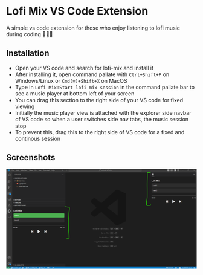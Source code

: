 
# Lofi Mix VS Code Extension

A simple vs code extension for those who enjoy listening to lofi music during coding 👨🏽‍💻



## Installation

- Open your VS code and search for lofi-mix and install it
- After installing it, open command pallate with `Ctrl+Shift+P` on Windows/Linux or `Cmd(⌘)+Shift+X` on MacOS
- Type in `Lofi Mix:Start lofi mix session` in the command pallate bar to see a music player at bottom left of your screen
- You can drag this section to the right side of your VS code for fixed viewing
- Initially the music player view is attached with the explorer side navbar of VS code so when a user switches side nav tabs, the music session stop
- To prevent this, drag this to the right side of VS code for a fixed and continous session


## Screenshots
![Screenshot](./media/screenshot.png)

